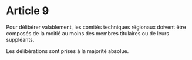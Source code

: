 # Article 9

Pour délibérer valablement, les comités techniques régionaux doivent être composés de la moitié au moins des membres titulaires ou de leurs suppléants.

Les délibérations sont prises à la majorité absolue.

